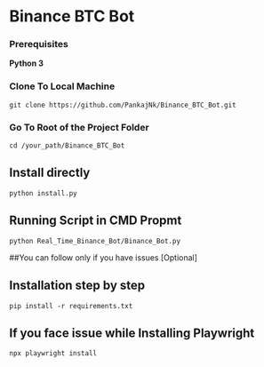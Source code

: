 # Binance BTC Bot

### Prerequisites
**Python 3**

### Clone To Local Machine
```
git clone https://github.com/PankajNk/Binance_BTC_Bot.git
```

### Go To Root of the Project Folder
```
cd /your_path/Binance_BTC_Bot
```

## Install directly
```shell
python install.py
```
## Running Script in CMD Propmt
```shell
python Real_Time_Binance_Bot/Binance_Bot.py 
```

##You can follow only if you have issues [Optional]
## Installation step by step
```shell
pip install -r requirements.txt
```
## If you face issue while Installing Playwright
```shell
npx playwright install
```
